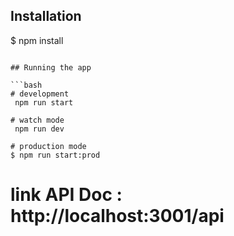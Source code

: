 ## Installation

$ npm install

````

## Running the app

```bash
# development
 npm run start

# watch mode
 npm run dev

# production mode
$ npm run start:prod
````

# link API Doc : http://localhost:3001/api

#
